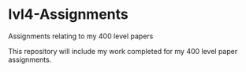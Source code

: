 # lvl4-Assignments
Assignments relating to my 400 level papers

This repository will include my work completed for my 400 level paper assignments.
